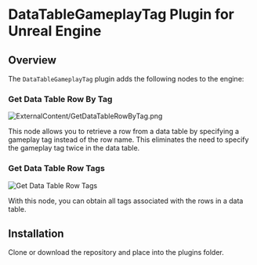 # DataTableGameplayTag Plugin for Unreal Engine

## Overview

The `DataTableGameplayTag` plugin adds the following nodes to the engine:

### Get Data Table Row By Tag

![ExternalContent/GetDataTableRowByTag.png](GetDataTableRowByTag.png)

This node allows you to retrieve a row from a data table by specifying a gameplay tag instead of the row name. This eliminates the need to specify the gameplay tag twice in the data table.

### Get Data Table Row Tags

![Get Data Table Row Tags](GetDataTableRowTags.png)

With this node, you can obtain all tags associated with the rows in a data table.

## Installation
Clone or download the repository and place into the plugins folder.
